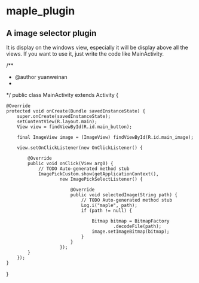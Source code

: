 maple_plugin
============
A image selector plugin
------------
It is display on the windows view, especially it will be display above all the views.
If you want to use it, just write the code like MainActivity.


/**
 * @author yuanweinan
 * 
 */
public class MainActivity extends Activity {

	@Override
	protected void onCreate(Bundle savedInstanceState) {
		super.onCreate(savedInstanceState);
		setContentView(R.layout.main);
		View view = findViewById(R.id.main_button);

		final ImageView image = (ImageView) findViewById(R.id.main_image);

		view.setOnClickListener(new OnClickListener() {

			@Override
			public void onClick(View arg0) {
				// TODO Auto-generated method stub
				ImagePickCustom.show(getApplicationContext(),
						new ImagePickSelectListener() {

							@Override
							public void selectedImage(String path) {
								// TODO Auto-generated method stub
								Log.i("maple", path);
								if (path != null) {

									Bitmap bitmap = BitmapFactory
											.decodeFile(path);
									image.setImageBitmap(bitmap);
								}
							}
						});
			}
		});
	}
}
